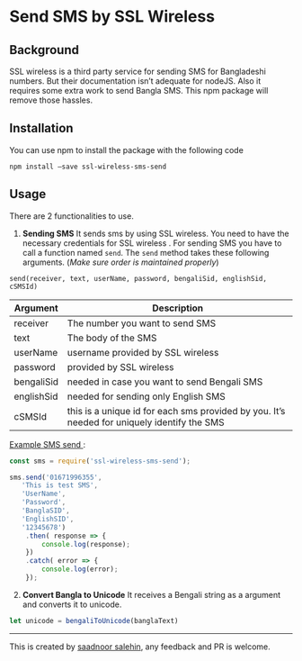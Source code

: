 # Send SMS by SSL Wireless
## Background
SSL wireless is a third party service for sending SMS for Bangladeshi numbers. But their documentation isn’t adequate for nodeJS. Also it requires some extra work to send Bangla SMS. This npm package will remove those hassles. 

## Installation
You can use npm to install the package with the following code
```
npm install —save ssl-wireless-sms-send
```

## Usage
There are 2 functionalities to use.
1. **Sending SMS**
It sends sms by using SSL wireless. You need to have the necessary credentials for SSL wireless . For sending SMS you have to call a function named `send`. The `send` method takes these following arguments. (_Make sure order is maintained properly_)

```
send(receiver, text, userName, password, bengaliSid, englishSid, cSMSId)
```
| Argument   | Description                                                                                 |
|------------|---------------------------------------------------------------------------------------------|
| receiver   | The number you want to send SMS                                                             |
| text       | The body of the SMS                                                                         |
| userName   | username provided by SSL wireless                                                           |
| password   | provided by SSL wireless                                                                    |
| bengaliSid | needed in case you want to send Bengali SMS                                                 |
| englishSid | needed for sending only English SMS                                                         |
| cSMSId     | this is a unique id for each sms provided by you. It’s needed for uniquely identify the SMS |


<u>Example SMS send </u> :

```js
const sms = require('ssl-wireless-sms-send');

sms.send('01671996355',
   'This is test SMS',
   'UserName',
   'Password',
   'BanglaSID',
   'EnglishSID',
   '12345678')
    .then( response => {
        console.log(response);
    })
    .catch( error => {
        console.log(error);
    });

```


2. **Convert Bangla to Unicode**
It receives a Bengali string as a argument and converts it to unicode.

```js
let unicode = bengaliToUnicode(banglaText)
```
- - - -
This is created by [saadnoor salehin](https://saadnoor.com), any feedback and PR is welcome.
